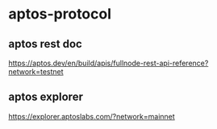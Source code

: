 # aptos-protocol


## aptos rest doc 
https://aptos.dev/en/build/apis/fullnode-rest-api-reference?network=testnet

## aptos explorer 
https://explorer.aptoslabs.com/?network=mainnet

